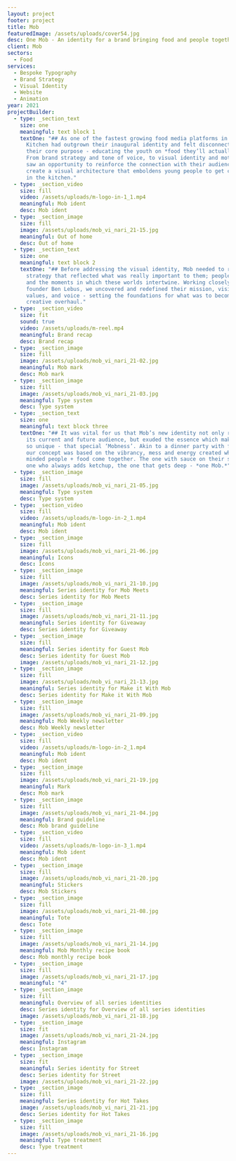 ```yaml
---
layout: project
footer: project
title: Mob
featuredImage: /assets/uploads/cover54.jpg
desc: One Mob - An identity for a brand bringing food and people together
client: Mob
sectors:
  - Food
services:
  - Bespoke Typography
  - Brand Strategy
  - Visual Identity
  - Website
  - Animation
year: 2021
projectBuilder:
  - type: _section_text
    size: one
    meaningful: text block 1
    textOne: "## As one of the fastest growing food media platforms in the UK, Mob
      Kitchen had outgrown their inaugural identity and felt disconnected from
      their core purpose - educating the youth on *food they’ll actually cook*.
      From brand strategy and tone of voice, to visual identity and motion, we
      saw an opportunity to reinforce the connection with their audience and
      create a visual architecture that emboldens young people to get creative
      in the kitchen."
  - type: _section_video
    size: fill
    video: /assets/uploads/m-logo-in-1_1.mp4
    meaningful: Mob ident
    desc: Mob ident
  - type: _section_image
    size: fill
    image: /assets/uploads/mob_vi_nari_21-15.jpg
    meaningful: Out of home
    desc: Out of home
  - type: _section_text
    size: one
    meaningful: text block 2
    textOne: "## Before addressing the visual identity, Mob needed to resync with a
      strategy that reflected what was really important to them; people, food,
      and the moments in which these worlds intertwine. Working closely with
      founder Ben Lebus, we uncovered and redefined their mission, vision,
      values, and voice - setting the foundations for what was to become a major
      creative overhaul."
  - type: _section_video
    size: fit
    sound: true
    video: /assets/uploads/m-reel.mp4
    meaningful: Brand recap
    desc: Brand recap
  - type: _section_image
    size: fill
    image: /assets/uploads/mob_vi_nari_21-02.jpg
    meaningful: Mob mark
    desc: Mob mark
  - type: _section_image
    size: fill
    image: /assets/uploads/mob_vi_nari_21-03.jpg
    meaningful: Type system
    desc: Type system
  - type: _section_text
    size: one
    meaningful: text block three
    textOne: "## It was vital for us that Mob’s new identity not only resonated with
      its current and future audience, but exuded the essence which makes them
      so unique - that special ‘Mobness’. Akin to a dinner party with friends,
      our concept was based on the vibrancy, mess and energy created when like
      minded people + food come together. The one with sauce on their shirt, the
      one who always adds ketchup, the one that gets deep - *one Mob.*"
  - type: _section_image
    size: fill
    image: /assets/uploads/mob_vi_nari_21-05.jpg
    meaningful: Type system
    desc: Type system
  - type: _section_video
    size: fill
    video: /assets/uploads/m-logo-in-2_1.mp4
    meaningful: Mob ident
    desc: Mob ident
  - type: _section_image
    size: fill
    image: /assets/uploads/mob_vi_nari_21-06.jpg
    meaningful: Icons
    desc: Icons
  - type: _section_image
    size: fill
    image: /assets/uploads/mob_vi_nari_21-10.jpg
    meaningful: Series identity for Mob Meets
    desc: Series identity for Mob Meets
  - type: _section_image
    size: fill
    image: /assets/uploads/mob_vi_nari_21-11.jpg
    meaningful: Series identity for Giveaway
    desc: Series identity for Giveaway
  - type: _section_image
    size: fill
    meaningful: Series identity for Guest Mob
    desc: Series identity for Guest Mob
    image: /assets/uploads/mob_vi_nari_21-12.jpg
  - type: _section_image
    size: fill
    image: /assets/uploads/mob_vi_nari_21-13.jpg
    meaningful: Series identity for Make it With Mob
    desc: Series identity for Make it With Mob
  - type: _section_image
    size: fill
    image: /assets/uploads/mob_vi_nari_21-09.jpg
    meaningful: Mob Weekly newsletter
    desc: Mob Weekly newsletter
  - type: _section_video
    size: fill
    video: /assets/uploads/m-logo-in-2_1.mp4
    meaningful: Mob ident
    desc: Mob ident
  - type: _section_image
    size: fill
    image: /assets/uploads/mob_vi_nari_21-19.jpg
    meaningful: Mark
    desc: Mob mark
  - type: _section_image
    size: fill
    image: /assets/uploads/mob_vi_nari_21-04.jpg
    meaningful: Brand guideline
    desc: Mob brand guideline
  - type: _section_video
    size: fill
    video: /assets/uploads/m-logo-in-3_1.mp4
    meaningful: Mob ident
    desc: Mob ident
  - type: _section_image
    size: fill
    image: /assets/uploads/mob_vi_nari_21-20.jpg
    meaningful: Stickers
    desc: Mob Stickers
  - type: _section_image
    size: fill
    image: /assets/uploads/mob_vi_nari_21-08.jpg
    meaningful: Tote
    desc: Tote
  - type: _section_image
    size: fill
    image: /assets/uploads/mob_vi_nari_21-14.jpg
    meaningful: Mob Monthly recipe book
    desc: Mob monthly recipe book
  - type: _section_image
    size: fill
    image: /assets/uploads/mob_vi_nari_21-17.jpg
    meaningful: "4"
  - type: _section_image
    size: fill
    meaningful: Overview of all series identities
    desc: Series identity for Overview of all series identities
    image: /assets/uploads/mob_vi_nari_21-18.jpg
  - type: _section_image
    size: fit
    image: /assets/uploads/mob_vi_nari_21-24.jpg
    meaningful: Instagram
    desc: Instagram
  - type: _section_image
    size: fit
    meaningful: Series identity for Street
    desc: Series identity for Street
    image: /assets/uploads/mob_vi_nari_21-22.jpg
  - type: _section_image
    size: fill
    meaningful: Series identity for Hot Takes
    image: /assets/uploads/mob_vi_nari_21-21.jpg
    desc: Series identity for Hot Takes
  - type: _section_image
    size: fill
    image: /assets/uploads/mob_vi_nari_21-16.jpg
    meaningful: Type treatment
    desc: Type treatment
---
```

